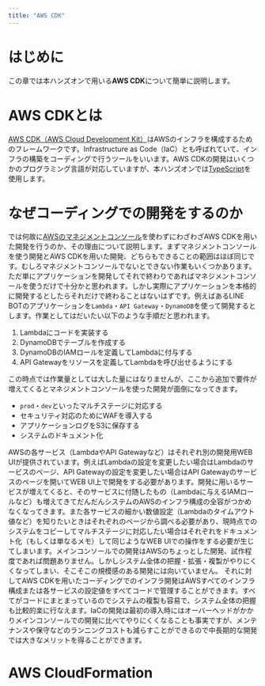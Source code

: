 ```yaml
---
title: "AWS CDK"
---
```


# はじめに

この章では本ハンズオンで用いる**AWS CDK**について簡単に説明します。

# AWS CDKとは

[AWS CDK（AWS Cloud Development Kit）](https://aws.amazon.com/jp/cdk/)はAWSのインフラを構成するためのフレームワークです。Infrastructure as Code（IaC）とも呼ばれていて、インフラの構築をコーディングで行うツールをいいます。AWS CDKの開発はいくつかのプログラミング言語が対応していますが、本ハンズオンでは[TypeScript](https://www.typescriptlang.org/)を使用します。

# なぜコーディングでの開発をするのか

では何故に[AWSのマネジメントコンソール](https://aws.amazon.com/jp/console/)を使わずにわざわざAWS CDKを用いた開発を行うのか、その理由について説明します。まずマネジメントコンソールを使う開発とAWS CDKを用いた開発、どちらもできることの範囲はほぼ同じです。むしろマネジメントコンソールでないとできない作業もいくつかあります。ただ単にアプリケーションを開発してそれで終わりであればマネジメントコンソールを使うだけで十分かと思われます。しかし実際にアプリケーションを本格的に開発するとしたらそれだけで終わることはないはずです。例えばあるLINE BOTのアプリケーションを`Lambda`・`API Gateway`・`DynamoDB`を使って開発するとします。作業としてはだいたい以下のような手順だと思われます。

1. Lambdaにコードを実装する
2. DynamoDBでテーブルを作成する
3. DynamoDBのIAMロールを定義してLambdaに付与する
4. API Gatewayをリソースを定義してLambdaを呼び出せるようにする

この時点では作業量としては大した量にはなりませんが、ここから追加で要件が増えてくるとマネジメントコンソールを使った開発が面倒になってきます。

- `prod`・`dev`といったマルチステージに対応する
- セキュリティ対応のためにWAFを導入する
- アプリケーションログをS3に保存する
- システムのドキュメント化

AWSの各サービス（LambdaやAPI Gatewayなど）はそれぞれ別の開発用WEB UIが提供されています。例えばLambdaの設定を変更したい場合はLambdaのサービスのページ、API Gatewayの設定を変更したい場合はAPI Gatewayのサービスのページを開いてWEB UI上で開発をする必要があります。開発に用いるサービスが増えてくると、そのサービスに付随したもの（Lambdaに与えるIAMロールなど）も増えてきてだんだんシステムのAWSのインフラ構成の全容がつかめなくなってきます。また各サービスの細かい数値設定（Lambdaのタイムアウト値など）を知りたいときはそれぞれのページから調べる必要があり、現時点でのシステムをコピーしてマルチステージに対応したい場合はそれぞれをドキュメント化（もしくは単なるメモ）して同じようなWEB UIでの操作をする必要が生じてしまいます。メインコンソールでの開発はAWSのちょっとした開発、試作程度であれば問題ありません。しかしシステム全体の把握・拡張・複製がやりにくくなってしまい、そこそこの規模感のある開発には向いていません。
それに対してAWS CDKを用いたコーディングでのインフラ開発はAWSすべてのインフラ構成または各サービスの設定値をすべてコードで管理することができます。すべてがコードにまとまっているのでシステムの複製も容易で、システム全体の把握も比較的楽に行なえます。IaCの開発は最初の導入時にはオーバーヘッドがかかりメインコンソールでの開発に比べてやりにくくなることも事実ですが、メンテナンスや保守などのランニングコストも減らすことができるので中長期的な開発では大きなメリットを得ることができます。

# AWS CloudFormation